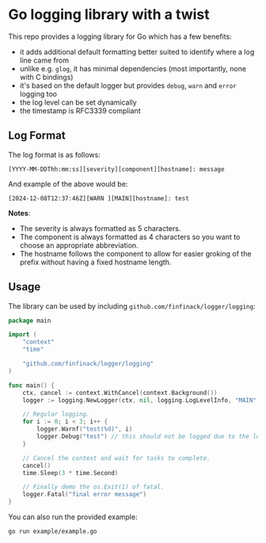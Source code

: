 # Go logging library with a twist

This repo provides a logging library for Go which has a few benefits:

- it adds additional default formatting better suited to identify where a log line came from
- unlike e.g. `glog`, it has minimal dependencies (most importantly, none with C bindings)
- it's based on the default logger but provides `debug`, `warn` and `error` logging too
- the log level can be set dynamically
- the timestamp is RFC3339 compliant

## Log Format

The log format is as follows:

`[YYYY-MM-DDThh:mm:ss][severity][component][hostname]: message`

And example of the above would be:

`[2024-12-08T12:37:46Z][WARN ][MAIN][hostname]: test`

**Notes**:

- The severity is always formatted as 5 characters.
- The component is always formatted as 4 characters so you want to choose an appropriate abbreviation.
- The hostname follows the component to allow for easier groking of the prefix without having a fixed hostname length.

## Usage

The library can be used by including `github.com/finfinack/logger/logging`:

```go
package main

import (
	"context"
	"time"

	"github.com/finfinack/logger/logging"
)

func main() {
	ctx, cancel := context.WithCancel(context.Background())
	logger := logging.NewLogger(ctx, nil, logging.LogLevelInfo, "MAIN", "hostname")

	// Regular logging.
	for i := 0; i < 3; i++ {
		logger.Warnf("test(%d)", i)
		logger.Debug("test") // this should not be logged due to the log level
	}

	// Cancel the context and wait for tasks to complete.
	cancel()
	time.Sleep(3 * time.Second)

	// Finally demo the os.Exit(1) of fatal.
	logger.Fatal("final error message")
}
```

You can also run the provided example:

```bash
go run example/example.go
```
